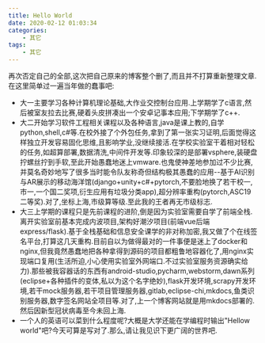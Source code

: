 ```yaml
---
title: Hello World
date: 2020-02-12 01:03:34
categories: 
    - 其它
tags: 
    - 其它
---
```


再次否定自己的全部,这次把自己原来的博客整个删了,而且并不打算重新整理文章.在这里简单过一遍当年做的蠢事吧:

- 大一主要学习各种计算机理论基础,大作业交控制台应用.上学期学了c语言,然后被室友拉去比赛,硬着头皮拼凑出一个安卓记事本应用;下学期学了c++.
- 大二开始学习软件工程相关课程以及各种语言,java是课上教的,自学python,shell,c#等.在校外接了个外包任务,拿到了第一张实习证明,后面觉得这样独立开发容易固化思维,且影响学业,没继续接活.在学校实验室干着相对轻松的任务,如超算部署,数据清洗,中间件开发等.印象较深的是部署vsphere,装硬盘拧螺丝拧到手软,至此开始愚蠢地迷上vmware.也鬼使神差地参加过不少比赛,并莫名奇妙地写了很多当时能令队友称奇但结构极其愚蠢的应用--基于AI识别与AR展示的移动海洋馆(django+unity+c#+pytorch,不要脸地换了若干校一,市一,一个国二奖项,衍生应用有垃圾分类app),超分辨率重构(pytorch,ASC19二等奖).对了,坐标上海,市级算等级.至此我的王者再无市级标志.
- 大三上学期的课程只是先前课程的进阶,倒是因为实验室需要自学了前端全栈.离开实验室前基本完成内波项目,架构好潮汐项目(前端vue后端express/flask).基于全栈基础和信息安全课学的非对称加密,我又做了个在线签名平台,打算这几天重构.目前自以为做得最对的一件事便是迷上了docker和nginx,但我竟然愚蠢地把各种拿得到源码的项目都粗鲁地容器化了,用nginx实现端口复用(生活所迫,小心使用实验室外网端口.不过实验室服务资源确实给力).那些被我容器话的东西有android-studio,pycharm,webstorm,dawn系列(eclipse+各种插件的变体,私以为这个名字绝妙),flask开发环境,scrapy开发环境,若干mock服务器,若干项目管理服务器,gitlab,eclipse-chi,mkdocs,鱼类识别服务器,数字签名网站全项目等.对了,上一个博客网站就是用mkdocs部署的.然后因新型冠状病毒至今未回上海.
- 一个人的英语可以菜到什么程度呢?大概是大学还能在学编程时输出"Hellow world"吧?今天可算是写对了.那么,请让我见识下更广阔的世界吧.